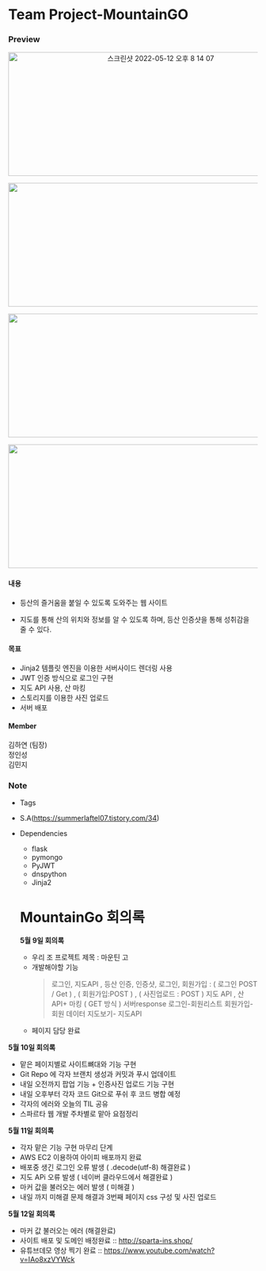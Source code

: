 # Team Project-MountainGO


### Preview


<p align= "center"> <img width="600" height="250" alt="스크린샷 2022-05-12 오후 8 14 07" src="https://user-images.githubusercontent.com/85288036/168061679-4740e17e-004b-4f97-92ab-cace2eb6fcb1.png"> </p>


<p align= "center"><img width="600"height="250" src="https://user-images.githubusercontent.com/85288036/168066827-d26a3098-c098-4005-b7f1-7149702e2b73.png"></p>


<p align= "center"><img width="600" height="250" src="https://user-images.githubusercontent.com/85288036/168066834-de9635d6-3a4e-41e5-bffd-c4841271a245.png"></p>
  
<p align= "center"><img width="600" height="250" src="https://user-images.githubusercontent.com/85288036/168066847-16637f0e-8ff7-4e15-a5b7-eccb14527f70.png"></p>



#### 내용
- 등산의 즐거움을 붙일 수 있도록 도와주는 웹 사이트

- 지도를 통해 산의 위치와 정보를 알 수 있도록 하며, 등산 인증샷을 통해 성취감을 줄 수 있다.
#### 목표
- Jinja2 템플릿 엔진을 이용한 서버사이드 렌더링 사용
- JWT 인증 방식으로 로그인 구현
- 지도 API 사용, 산 마킹
- 스토리지를 이용한 사진 업로드
- 서버 배포


#### Member
김하연 (팀장)   
정인성     
김민지

### Note
  
  - Tags
  -  S.A(https://summerlaftel07.tistory.com/34)
- Dependencies
  - flask
  - pymongo
  - PyJWT
  - dnspython
  - Jinja2

  # MountainGo 회의록

  **5월 9일 회의록**

  - 우리 조 프로젝트 제목 : 마운틴 고
  - 개발해야할 기능
    > 로그인, 지도API , 등산 인증, 인증샷, 로그인, 회원가입 : ( 로그인 POST / Get ) , ( 회원가입:POST ) , ( 사진업로드 : POST )
    > 지도 API , 산 API+ 마킹 ( GET 방식 )
    > 서버response 로그인-회원리스트 회원가입-회원 데이터 지도보기- 지도API
  - 페이지 담당 완료

**5월 10일 회의록**

- 맡은 페이지별로 사이트뼈대와 기능 구현
- Git Repo 에 각자 브랜치 생성과 커밋과 푸시 업데이트
- 내일 오전까지 팝업 기능 + 인증사진 업로드 기능 구현
- 내일 오후부터 각자 코드 Git으로 푸쉬 후 코드 병합 예정
- 각자의 에러와 오늘의 TIL 공유
- 스파르타 웹 개발 주차별로 맡아 요점정리

**5월 11일 회의록**

- 각자 맡은 기능 구현 마무리 단계
- AWS EC2 이용하여 아이피 배포까지 완료
- 배포중 생긴 로그인 오류 발생 ( .decode(utf-8) 해결완료 )
- 지도 APi 오류 발생 ( 네이버 클라우드에서 해결완료 )
- 마커 값을 불러오는 에러 발생 ( 미해결 )
- 내일 까지 미해결 문제 해결과 3번째 페이지 css 구성 및 사진 업로드

**5월 12일 회의록**

- 마커 값 불러오는 에러 (해결완료)
- 사이트 배포 및 도메인 배정완료 :: http://sparta-ins.shop/
- 유튜브데모 영상 찍기 완료 :: https://www.youtube.com/watch?v=IAo8xzVYWck


